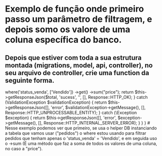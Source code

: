 # Exemplo de função onde primeiro passo um parâmetro de filtragem, e depois somo os valore de uma coluna específica do banco.

## Depois que estiver com toda a sua estrutura montada (migrations, model, api, controller), no seu arquivo de controller, crie uma function da seguinte forma.



<?php

namespace App\Http\Controllers\Controller;

use App\Http\Controllers\Controller;


class Controller extends Controller
{

public function countValortotal(Request $request)
{
    try {
        $total = DB::table("pedidos")->where('status_venda', ['Vendido'])
                                    ->get()
                                    ->sum("price");
        return $this->getResponseJson($total, 'sucess', '', [], Response::HTTP_OK);
    } catch (ValidationException $validationException) {
        return $this->getResponseJson([], 'error', $validationException->getMessage(), [], Response::HTTP_UNPROCESSABLE_ENTITY);
    } catch (\Exception $exception) {
        return $this->getResponseJson([], 'error', $exception->getMessage(), [], Response::HTTP_INTERNAL_SERVER_ERROR);
    }
}

}





# Nesse exemplo podemos ver que primeiro, se usa o helper DB instanciando a tabela que vamos usar ("pedidos") o where estou usando para filtrar pedidos que tenham apenas o 'status_venda' = 'Vendido', e em seguida uso o ->sum (É uma método que faz a soma de todos os valores de uma coluna, no caso a "price").


